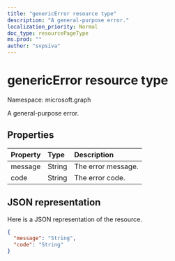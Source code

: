```yaml
---
title: "genericError resource type"
description: "A general-purpose error."
localization_priority: Normal
doc_type: resourcePageType
ms.prod: ""
author: "svpsiva"
---
```


# genericError resource type

Namespace: microsoft.graph

A general-purpose error.

## Properties

| Property | Type | Description |
|:---------|:-----|:------------|
| message | String | The error message. |
| code | String | The error code. |

## JSON representation

Here is a JSON representation of the resource.

<!-- {
  "blockType": "resource",
  "optionalProperties": [
  ],
  "@odata.type": "microsoft.graph.genericError"
}-->

```json
{
  "message": "String",
  "code": "String"
}
```
